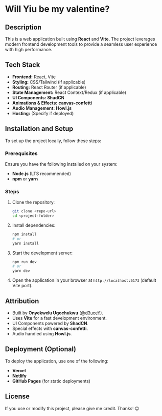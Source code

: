 
# Will Yiu be my valentine?

## Description  
This is a web application built using **React** and **Vite**. The project leverages modern frontend development tools to provide a seamless user experience with high performance.  

## Tech Stack  
- **Frontend:** React, Vite  
- **Styling:** CSS/Tailwind (if applicable)  
- **Routing:** React Router (if applicable)  
- **State Management:** React Context/Redux (if applicable)  
- **UI Components:** **ShadCN**  
- **Animations & Effects:** **canvas-confetti**  
- **Audio Management:** **Howl.js**  
- **Hosting:** (Specify if deployed)  

## Installation and Setup  

To set up the project locally, follow these steps:  

### Prerequisites  
Ensure you have the following installed on your system:  
- **Node.js** (LTS recommended)  
- **npm** or **yarn**  

### Steps  
1. Clone the repository:  
   ```sh  
   git clone <repo-url>  
   cd <project-folder>  
   ```  
2. Install dependencies:  
   ```sh  
   npm install  
   # or  
   yarn install  
   ```  
3. Start the development server:  
   ```sh  
   npm run dev  
   # or  
   yarn dev  
   ```  
4. Open the application in your browser at `http://localhost:5173` (default Vite port).  

## Attribution  
- Built by **Onyekwelu Ugochukwu** ([@d3uceY](https://github.com/d3uceY)).  
- Uses **Vite** for a fast development environment.  
- UI Components powered by **ShadCN**.  
- Special effects with **canvas-confetti**.  
- Audio handled using **Howl.js**.  

## Deployment (Optional)  
To deploy the application, use one of the following:  
- **Vercel**  
- **Netlify**  
- **GitHub Pages** (for static deployments)  

## License  
If you use or modify this project, please give me credit. Thanks! 😊  

